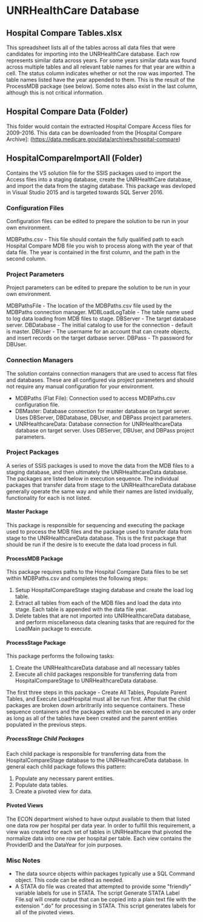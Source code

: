 # UNRHealthCare Database

## Hospital Compare Tables.xlsx

This spreadsheet lists all of the tables across all data files that were candidates for importing into the UNRHealthCare database. Each row represents similar data across years. For some years similar data was found across multiple tables and all relevant table names for that year are within a cell. The status column indicates whether or not the row was imported. The table names listed have the year appended to them. This is the result of the ProcessMDB package (see below). Some notes also exist in the last column, although this is not critical information.

## Hospital Compare Data (Folder)

This folder would contain the extracted Hospital Compare Access files for 2009-2016. This data can be downloaded from the [Hospital Compare Archive]: (https://data.medicare.gov/data/archives/hospital-compare) 

## HospitalCompareImportAll (Folder)

Contains the VS solution file for the SSIS packages used to import the Access files into a staging database, create the UNRHealthCare database, and import the data from the staging database. This package was devloped in Visual Studio 2015 and is targeted towards SQL Server 2016.

### Configuration Files

Configuration files can be edited to prepare the solution to be run in your own environment.

MDBPaths.csv - This file should contain the fully qualified path to each Hospital Compare MDB file you wish to process along with the year of that data file. The year is contained in the first column, and the path in the second column.

### Project Parameters

Project parameters can be edited to prepare the solution to be run in your own environment.

MDBPathsFile - The location of the MDBPaths.csv file used by the MDBPaths connection manager.
MDBLoadLogTable - The table name used to log data loading from MDB files to stage.
DBServer - The target database server.
DBDatabase - The initial catalog to use for the connection - default is master.
DBUser - The username for an account that can create objects, and insert records on the target datbase server.
DBPass - Th password for DBUser.

### Connection Managers

The solution contains connection managers that are used to access flat files and databases. These are all configured via project parameters and should not require any manual configuration for your environment.

- MDBPaths (Flat File): Connection used to access MDBPaths.csv configuration file.
- DBMaster: Database connection for master database on target server. Uses DBServer, DBDatabase, DBUser, and DBPass project parameters.
- UNRHealthcareData: Database connection for UNRHealthcareData database on target server. Uses DBServer, DBUser, and DBPass project parameters.

### Project Packages

A series of SSIS packages is used to move the data from the MDB files to a staging database, and then ultimately the UNRHealthcareData database. The packages are listed below in execution sequence. The individual packages that transfer data from stage to the UNRHealthcareData database generally operate the same way and while their names are listed invidually, functionality for each is not listed.

#### Master Package

This package is responsible for sequencing and executing the package used to process the MDB files and the package used to transfer data from stage to the UNRHealthcareData database. This is the first package that should be run if the desire is to execute the data load process in full.

#### ProcessMDB Package

This package requires paths to the Hospital Compare Data files to be set within MDBPaths.csv and completes the following steps:

1. Setup HospitalCompareStage staging database and create the load log table.
2. Extract all tables from each of the MDB files and load the data into stage. Each table is appended with the data file year.
3. Delete tables that are not imported into UNRHealthcareData database, and perform miscellaneous data cleaning tasks that are required for the LoadMain package to execute.

#### ProcessStage Package

This package performs the following tasks:

1. Create the UNRHealthcareData database and all necessary tables
2. Execute all child packages responsible for transferring data from HospitalCompareStage to UNRHealthcareData database.

The first three steps in this package - Create All Tables, Populate Parent Tables, and Execute LoadHospital must all be run first. After that the child packages are broken down arbritrarily into sequence containers. These sequence containers and the packages within can be executed in any order as long as all of the tables have been created and the parent entities populated in the previous steps.

##### ProcessStage Child Packages

Each child package is responsible for transferring data from the HospitalCompareStage database to the UNRHealthcareData database. In general each child package follows this pattern:

1. Populate any necessary parent entities.
2. Populate data tables.
3. Create a pivoted view for data.

#### Pivoted Views

The ECON department wished to have output available to them that listed one data row per hospital per data year. In order to fulfill this requirement, a view was created for each set of tables in UNRHealthcare that pivoted the normalize data into one row per hospital per table. Each view contains the ProviderID and the DataYear for join purposes.

### Misc Notes

- The data source objects within packages typically use a SQL Command object. This code can be edited as needed.
- A STATA do file was created that attempted to provide some "friendly" variable labels for use in STATA. The script Generate STATA Label File.sql will create output that can be copied into a plain text file with the extension ".do" for processing in STATA. This script generates labels for all of the pivoted views.